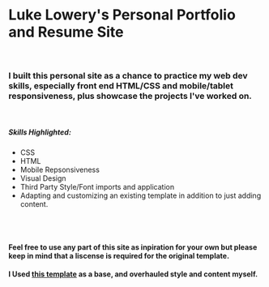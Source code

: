 # Luke Lowery's Personal Portfolio and Resume Site

<br>

### I built this personal site as a chance to practice my web dev skills, especially front end HTML/CSS and mobile/tablet responsiveness, plus showcase the projects I've worked on.

<br>

##### Skills Highlighted:

* CSS
* HTML
* Mobile Repsonsiveness
* Visual Design
* Third Party Style/Font imports and application
* Adapting and customizing an existing template in addition to just adding content.

<br>
<br>

#### Feel free to use any part of this site as inpiration for your own but please keep in mind that a liscense is required for the original template.
#### I Used [this template](https://pixelarity.com/hyperspace) as a base, and overhauled style and content myself.

